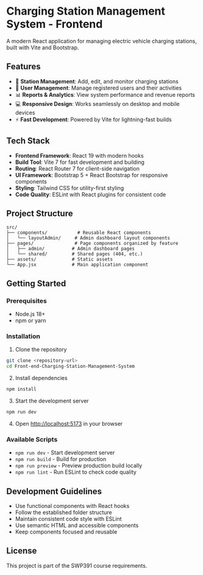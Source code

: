 # Charging Station Management System - Frontend

A modern React application for managing electric vehicle charging stations, built with Vite and Bootstrap.

## Features

- 🏪 **Station Management**: Add, edit, and monitor charging stations
- 👥 **User Management**: Manage registered users and their activities
- 📊 **Reports & Analytics**: View system performance and revenue reports
- 💻 **Responsive Design**: Works seamlessly on desktop and mobile devices
- ⚡ **Fast Development**: Powered by Vite for lightning-fast builds

## Tech Stack

- **Frontend Framework**: React 19 with modern hooks
- **Build Tool**: Vite 7 for fast development and building
- **Routing**: React Router 7 for client-side navigation
- **UI Framework**: Bootstrap 5 + React Bootstrap for responsive components
- **Styling**: Tailwind CSS for utility-first styling
- **Code Quality**: ESLint with React plugins for consistent code

## Project Structure

```
src/
├── components/           # Reusable React components
│   └── layoutAdmin/     # Admin dashboard layout components
├── pages/               # Page components organized by feature
│   ├── admin/          # Admin dashboard pages
│   └── shared/         # Shared pages (404, etc.)
├── assets/             # Static assets
└── App.jsx             # Main application component
```

## Getting Started

### Prerequisites

- Node.js 18+
- npm or yarn

### Installation

1. Clone the repository

```bash
git clone <repository-url>
cd Front-end-Charging-Station-Management-System
```

2. Install dependencies

```bash
npm install
```

3. Start the development server

```bash
npm run dev
```

4. Open [http://localhost:5173](http://localhost:5173) in your browser

### Available Scripts

- `npm run dev` - Start development server
- `npm run build` - Build for production
- `npm run preview` - Preview production build locally
- `npm run lint` - Run ESLint to check code quality

## Development Guidelines

- Use functional components with React hooks
- Follow the established folder structure
- Maintain consistent code style with ESLint
- Use semantic HTML and accessible components
- Keep components focused and reusable

## License

This project is part of the SWP391 course requirements.
